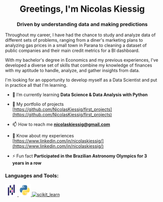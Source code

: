 <h1 align="center">Greetings, I'm Nicolas Kiessig</h1>
<h3 align="center">Driven by understanding data and making predictions</h3>

Throughout my career, I have had the chance to study and analyze data of different sets of problems, ranging from a diner's marketing plans to analyzing gas prices in a small town in Parana to cleaning a dataset of public companies and their main credit metrics for a BI dashboard.

With my bachelor's degree in Economics and my previous experiences, I've developed a diverse set of skills that combine my knowledge of finances with my aptitude to handle, analyze, and gather insights from data.

I'm looking for an opportunity to develop myself as a Data Scientist and put in practice all that I'm learning.

- 🌱 I’m currently learning **Data Science & Data Analysis with Python**

- 🔭 My portfolio of projects [https://github.com/NicolasKiessig/first_projects](https://github.com/NicolasKiessig/first_projects)

- 📫 How to reach me **nicolaskiessig@gmail.com**

- 📄 Know about my experiences [https://www.linkedin.com/in/nicolaskiessig/](https://www.linkedin.com/in/nicolaskiessig/)

- ⚡ Fun fact **Participated in the Brazilian Astronomy Olympics for 3 years in a row**

<h3 align="left">Languages and Tools:</h3>
<p align="left"> <a href="https://pandas.pydata.org/" target="_blank" rel="noreferrer"> <img src="https://raw.githubusercontent.com/devicons/devicon/2ae2a900d2f041da66e950e4d48052658d850630/icons/pandas/pandas-original.svg" alt="pandas" width="40" height="40"/> </a> <a href="https://www.python.org" target="_blank" rel="noreferrer"> <img src="https://raw.githubusercontent.com/devicons/devicon/master/icons/python/python-original.svg" alt="python" width="40" height="40"/> </a> <a href="https://scikit-learn.org/" target="_blank" rel="noreferrer"> <img src="https://upload.wikimedia.org/wikipedia/commons/0/05/Scikit_learn_logo_small.svg" alt="scikit_learn" width="40" height="40"/> </a> </p>
